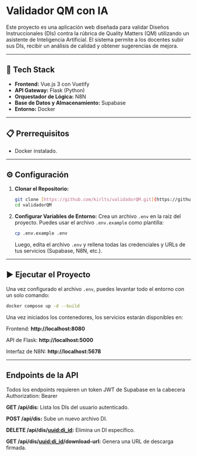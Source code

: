 # Validador QM con IA

Este proyecto es una aplicación web diseñada para validar Diseños Instruccionales (DIs) contra la rúbrica de Quality Matters (QM) utilizando un asistente de Inteligencia Artificial. El sistema permite a los docentes subir sus DIs, recibir un análisis de calidad y obtener sugerencias de mejora.

---

## 🚀 Tech Stack

- **Frontend:** Vue.js 3 con Vuetify
- **API Gateway:** Flask (Python)
- **Orquestador de Lógica:** N8N
- **Base de Datos y Almacenamiento:** Supabase
- **Entorno:** Docker

---

## 📋 Prerrequisitos

- Docker instalado.

---

## ⚙️ Configuración

1.  **Clonar el Repositorio:**
    ```bash
    git clone [https://github.com/kirlts/validadorQM.git](https://github.com/kirlts/validadorQM.git)
    cd validadorQM
    ```

2.  **Configurar Variables de Entorno:**
    Crea un archivo `.env` en la raíz del proyecto. Puedes usar el archivo `.env.example` como plantilla:
    ```bash
    cp .env.example .env
    ```
    Luego, edita el archivo `.env` y rellena todas las credenciales y URLs de tus servicios (Supabase, N8N, etc.).

---

## ▶️ Ejecutar el Proyecto

Una vez configurado el archivo `.env`, puedes levantar todo el entorno con un solo comando:

```bash
docker compose up -d --build
```

Una vez iniciados los contenedores, los servicios estarán disponibles en:

Frontend: **http://localhost:8080**

API de Flask: **http://localhost:5000**

Interfaz de N8N: **http://localhost:5678**

---

## Endpoints de la API

Todos los endpoints requieren un token JWT de Supabase en la cabecera Authorization: Bearer <token>

**GET /api/dis:** Lista los DIs del usuario autenticado.

**POST /api/dis:** Sube un nuevo archivo DI.

**DELETE /api/dis/<uuid:di_id>:** Elimina un DI específico.

**GET /api/dis/<uuid:di_id>/download-url:** Genera una URL de descarga firmada.